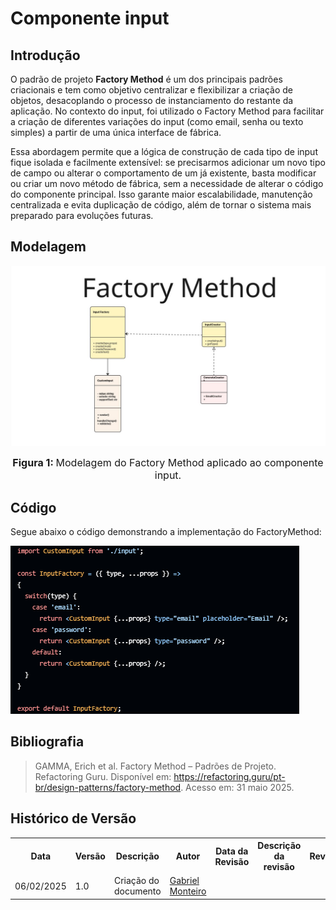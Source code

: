 # Componente input

## Introdução

O padrão de projeto **Factory Method** é um dos principais padrões criacionais e tem como objetivo centralizar e flexibilizar a criação de objetos, desacoplando o processo de instanciamento do restante da aplicação. No contexto do input, foi utilizado o Factory Method para facilitar a criação de diferentes variações do input (como email, senha ou texto simples) a partir de uma única interface de fábrica.

Essa abordagem permite que a lógica de construção de cada tipo de input fique isolada e facilmente extensível: se precisarmos adicionar um novo tipo de campo ou alterar o comportamento de um já existente, basta modificar ou criar um novo método de fábrica, sem a necessidade de alterar o código do componente principal. Isso garante maior escalabilidade, manutenção centralizada e evita duplicação de código, além de tornar o sistema mais preparado para evoluções futuras.

## Modelagem

![Modelagem de cards usando o padrão factory Method](./../../../../../assets/factoryGabriel.jpg)

<font size="3"><p style="text-align: center"><b>Figura 1: </b>Modelagem do Factory Method aplicado ao componente input.</p></font>

## Código

Segue abaixo o código demonstrando a implementação do FactoryMethod:

![Código](./../../../../../assets/codFactory.png)

## Bibliografia


> GAMMA, Erich et al. Factory Method – Padrões de Projeto. Refactoring Guru. Disponível em: https://refactoring.guru/pt-br/design-patterns/factory-method. Acesso em: 31 maio 2025.


## Histórico de Versão


<div align="center">
    <table>
        <tr>
            <th>Data</th>
            <th>Versão</th>
            <th>Descrição</th>
            <th>Autor</th>
            <th>Data da Revisão</th>
            <th>Descrição da revisão</th>
            <th>Revisor</th>
        </tr>
        <tr>
            <td>06/02/2025</td>
            <td>1.0</td>
            <td>Criação do documento</td>
            <td><a href="https://github.com/GabrielSMonteiro">Gabriel Monteiro</a></td>
            <td></td>
            <td></td>
            <td><a href="https://github.com/"></a></td>
        </tr>
    </table>
</div>